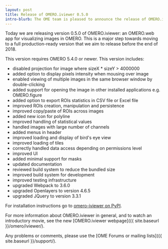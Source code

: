 ```yaml
---
layout: post
title: Release of OMERO.iviewer 0.5.0
intro-blurb: The OME team is pleased to announce the release of OMERO.iviewer 0.5.0
---
```

Today we are releasing version 0.5.0 of OMERO.iviewer: an OMERO.web app
for visualizing images in OMERO. This is a major step towards moving to a full
production-ready version that we aim to release before the end of 2018.

This version requires OMERO 5.4.0 or newer.
This version includes:

- disabled projection for image where sizeX * sizeY > 4000000
- added option to display pixels intensity when mousing over image
- enabled viewing of multiple images in the same browser window by
  double-clicking
- added support for opening the image in other installed applications e.g.
  OMERO.figure
- added option to export ROIs statistics in CSV file or Excel file
- improved ROIs creation, manipulation and persistence
- improved copy/paste of ROIs across images
- added new icon for polyline
- improved handling of statistical values
- handled images with large number of channels
- added menus in header
- improved loading and display of bird's eye view
- improved loading of tiles
- correctly handled data access depending on permissions level
- improved UI
- added minimal support for masks
- updated documentation
- reviewed build system to reduce the bundled size
- improved build system for development
- improved testing infrastructure
- upgraded Webpack to 3.6.0
- upgraded Openlayers to version 4.6.5
- upgraded JQuery to version 3.3.1

For installation instructions go to
[omero-iviewer on PyPI](https://pypi.python.org/pypi/omero-iviewer/).

For more information about OMERO.iviewer in general, and to watch an
introductory movie, see the new
[OMERO.iviewer webpage]({{ site.baseurl }}/omero/iviewer/).

Any problems or comments, please use the [OME Forums or mailing lists]({{ site.baseurl }}/support/).

